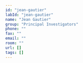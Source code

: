 ```yaml
---
id: "jean-gautier"
labId: "jean-gautier"
name: "Jean Gautier"
group: "Principal Investigators"
phone: ""
fax: ""
email: ""
room: ""
url: []
tags: []
---
```

